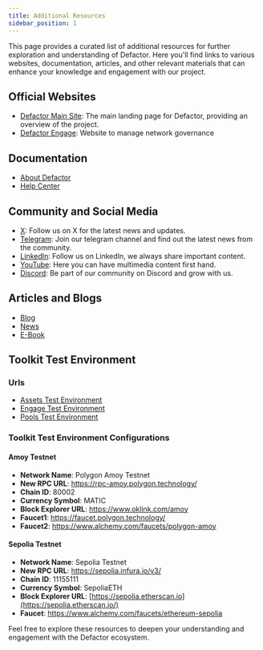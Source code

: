 ```yaml
---
title: Additional Resources
sidebar_position: 1
---
```


This page provides a curated list of additional resources for further exploration and understanding of Defactor. Here you'll find links to various websites, documentation, articles, and other relevant materials that can enhance your knowledge and engagement with our project.

## Official Websites

- [Defactor Main Site](https://www.defactor.com): The main landing page for Defactor, providing an overview of the project.
- [Defactor Engage](https://engage.defactor.com/dashboard): Website to manage network governance

## Documentation

- [About Defactor](https://support.defactor.com/en/articles/8095098-get-to-know-defactor)
- [Help Center](https://support.defactor.com/en/)


## Community and Social Media

- [X](https://twitter.com/defactor_): Follow us on X for the latest news and updates.
- [Telegram](https://t.me/defactor_official): Join our telegram channel and find out the latest news from the community.
- [LinkedIn](https://www.linkedin.com/company/defactordao/): Follow us on LinkedIn, we always share important content.
- [YouTube](https://www.youtube.com/@defactor_): Here you can have multimedia content first hand.
- [Discord](https://discord.com/invite/S2SCMTPMUt): Be part of our community on Discord and grow with us.

## Articles and Blogs

- [Blog](https://www.defactor.com/blog)
- [News](https://www.cryptopolitan.com/huawei-introduces-defactor-to-the-world/)
- [E-Book](https://www.defactor.com/resources/lending-pools-unpacked)

## Toolkit Test Environment
### Urls
- [Assets Test Environment](https://assets.defactor.dev/)
- [Engage Test Environment](https://engage.defactor.dev/)
- [Pools Test Environment](https://pools.defactor.dev/)

### Toolkit Test Environment Configurations
#### Amoy Testnet
- **Network Name**: Polygon Amoy Testnet
- **New RPC URL**: https://rpc-amoy.polygon.technology/
- **Chain ID**: 80002
- **Currency Symbol**: MATIC
- **Block Explorer URL**: https://www.oklink.com/amoy‍
- **Faucet1**: https://faucet.polygon.technology/
- **Faucet2**: https://www.alchemy.com/faucets/polygon-amoy

#### Sepolia Testnet
- **Network Name**: Sepolia Testnet
- **New RPC URL**: https://sepolia.infura.io/v3/
- **Chain ID**: 11155111
- **Currency Symbol**: SepoliaETH
- **Block Explorer URL**: [https://sepolia.etherscan.io](https://sepolia.etherscan.io/)
- **Faucet**: https://www.alchemy.com/faucets/ethereum-sepolia

Feel free to explore these resources to deepen your understanding and engagement with the Defactor ecosystem.
